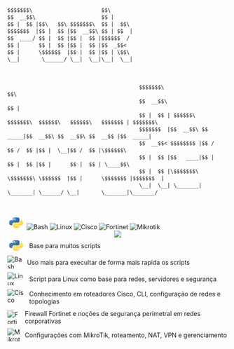 
```
$$$$$$$\                      $$\                                                                               
$$  __$$\                     $$ |                                                                              
$$ |  $$ |$$\   $$\ $$$$$$$\  $$ |  $$\                                                                         
$$$$$$$  |$$ |  $$ |$$  __$$\ $$ | $$  |                                                                        
$$  ____/ $$ |  $$ |$$ |  $$ |$$$$$$  /                                                                         
$$ |      $$ |  $$ |$$ |  $$ |$$  _$$<                                                                          
$$ |      \$$$$$$  |$$ |  $$ |$$ | \$$\                                                                         
\__|       \______/ \__|  \__|\__|  \__|                                                                        
                                                                                                                
                                                                                                                
                                                                                                                
                                          $$$$$$$\                                                $$\           
                                          $$  __$$\                                               $$ |          
                                          $$ |  $$ | $$$$$$\   $$$$$$$\  $$$$$$\   $$$$$$\   $$$$$$$ | $$$$$$$\ 
                                          $$$$$$$  |$$  __$$\ $$  _____|$$  __$$\ $$  __$$\ $$  __$$ |$$  _____|
                                          $$  __$$< $$$$$$$$ |$$ /      $$ /  $$ |$$ |  \__|$$ /  $$ |\$$$$$$\  
                                          $$ |  $$ |$$   ____|$$ |      $$ |  $$ |$$ |      $$ |  $$ | \____$$\ 
                                          $$ |  $$ |\$$$$$$$\ \$$$$$$$\ \$$$$$$  |$$ |      \$$$$$$$ |$$$$$$$  |
                                          \__|  \__| \_______| \_______| \______/ \__|       \_______|\_______/
                                                                                
```
<div style="display: inline_block"><br>
  <img alt="Python" height="30" width="40" src="https://raw.githubusercontent.com/devicons/devicon/master/icons/python/python-original.svg">
  <img alt="Bash" height="30" width="35" src="https://cdn.discordapp.com/attachments/1196691063021244516/1387648193436844093/proxy-image-removebg-preview.png?ex=685e1b96&is=685cca16&hm=d9770e3d7f1c006b2622be917ddf0a9ff6de5025584b76467a0ee6767c573b3e&">
  <img alt="Linux" height="30" width="40" src="https://cdn.discordapp.com/attachments/1196691063021244516/1387652988511850660/icons8-linux-96.png?ex=685e200d&is=685cce8d&hm=ce12bd0fc3f2c7da81dd29520ad4da62fe5a8150ce2417359781226b1fb17e5a&">
  <img alt="Cisco" height="40" width="40" src="https://cdn.discordapp.com/attachments/1196691063021244516/1388345182230937640/cisco-square-black-amp-white-logo-icon-png-735811696612212czjua5wrqt-removebg-preview.png ex=6860a4b5&is=685f5335&hm=615420a244c8764b16ec02bfff9c57c27f1275816fa57ee8aa88cf85459765aa&">
  <img alt="Fortinet" height="30" width="30" src="https://cdn.discordapp.com/attachments/1196691063021244516/1388345523819253782/fortinet-features.png?ex=6860a507&is=685f5387&hm=434ff4f9e2a0357a026242f1c9deb57908365a4dabc56b626826fa84f64d4fa0&">
  <img alt="Mikrotik" height="30" width="30" src="https://cdn.discordapp.com/attachments/1196691063021244516/1387649451274932257/png-clipart-round-white-and-blue-logo-illustration-mikrotik-routeros-computer-icons-computer-network-others-miscellaneous-blue-thumbnail-removebg-preview.png?ex=685e1cc2&is=685ccb42&hm=9f5716ab81c223afc6da4cbd37bcdf91585dab5d29b8dbc3168680a081458ea8&">
  
 <div align="center">
  <img src="https://github-readme-stats.vercel.app/api?username=00111000&show_icons=true&theme=dark" width="600">
</div>


 </div>

 <div style="display: flex; align-items: center; margin-bottom: 8px;">
  <img alt="Python" height="30" width="40" src="https://raw.githubusercontent.com/devicons/devicon/master/icons/python/python-original.svg">
  <span style="margin-left: 10px;">Base para muitos scripts</span>
</div>

<div style="display: flex; align-items: center; margin-bottom: 8px;">
  <img alt="Bash" height="30" width="35" src="https://cdn.discordapp.com/attachments/1196691063021244516/1387648193436844093/proxy-image-removebg-preview.png?ex=685e1b96&is=685cca16&hm=d9770e3d7f1c006b2622be917ddf0a9ff6de5025584b76467a0ee6767c573b3e&">
  <span style="margin-left: 10px;">Uso mais para execultar de forma mais rapida os scripts</span>
</div>

<div style="display: flex; align-items: center; margin-bottom: 8px;">
  <img alt="Linux" height="30" width="40" src="https://cdn.discordapp.com/attachments/1196691063021244516/1387652988511850660/icons8-linux-96.png?ex=685e200d&is=685cce8d&hm=ce12bd0fc3f2c7da81dd29520ad4da62fe5a8150ce2417359781226b1fb17e5a&">
  <span style="margin-left: 10px;">Script para Linux como base para redes, servidores e segurança</span>
</div>

<div style="display: flex; align-items: center; margin-bottom: 8px;">
  <img alt="Cisco" height="40" width="40" src="https://cdn.discordapp.com/attachments/1196691063021244516/1388345182230937640/cisco-square-black-amp-white-logo-icon-png-735811696612212czjua5wrqt-removebg-preview.png?ex=6860a4b5&is=685f5335&hm=615420a244c8764b16ec02bfff9c57c27f1275816fa57ee8aa88cf85459765aa&">
  <span style="margin-left: 10px;">Conhecimento em roteadores Cisco, CLI, configuração de redes e topologias</span>
</div>

<div style="display: flex; align-items: center; margin-bottom: 8px;">
  <img alt="Fortinet" height="30" width="30" src="https://cdn.discordapp.com/attachments/1196691063021244516/1388345523819253782/fortinet-features.png?ex=6860a507&is=685f5387&hm=434ff4f9e2a0357a026242f1c9deb57908365a4dabc56b626826fa84f64d4fa0&">
  <span style="margin-left: 10px;">Firewall Fortinet e noções de segurança perimetral em redes corporativas</span>
</div>

<div style="display: flex; align-items: center; margin-bottom: 8px;">
  <img alt="Mikrotik" height="30" width="30" src="https://cdn.discordapp.com/attachments/1196691063021244516/1387649451274932257/png-clipart-round-white-and-blue-logo-illustration-mikrotik-routeros-computer-icons-computer-network-others-miscellaneous-blue-thumbnail-removebg-preview.png?ex=685e1cc2&is=685ccb42&hm=9f5716ab81c223afc6da4cbd37bcdf91585dab5d29b8dbc3168680a081458ea8&">
  <span style="margin-left: 10px;">Configurações com MikroTik, roteamento, NAT, VPN e gerenciamento</span>
</div>


 
        
  




